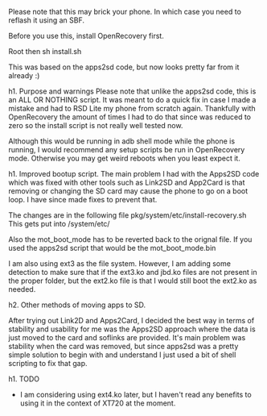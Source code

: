 Please note that this may brick your phone.  In which case you need to reflash it using an SBF.

Before you use this, install OpenRecovery first.

Root then sh install.sh

This was based on the apps2sd code, but now looks pretty far from it already :)

h1. Purpose and warnings
Please note that unlike the apps2sd code, this is an ALL OR NOTHING script.  It was meant to do a quick fix in case I made a mistake and had to RSD Lite my phone from scratch again.  Thankfully with OpenRecovery the amount of times I had to do that since was reduced to zero so the install script is not really well tested now.

Although this would be running in adb shell mode while the phone is running, I would recommend any setup scripts be run in OpenRecovery mode.  Otherwise you may get weird reboots when you least expect it.

h1. Improved bootup script.
The main problem I had with the Apps2SD code which was fixed with other tools such as Link2SD and App2Card is that removing or changing the SD card may cause the phone to go on a boot loop.  I have since made fixes to prevent that.

The changes are in the following file pkg/system/etc/install-recovery.sh
This gets put into /system/etc/

Also the mot_boot_mode has to be reverted back to the orignal file.  If you used the apps2sd script that would be the mot_boot_mode.bin

I am also using ext3 as the file system.  However, I am adding some detection to make sure that if the ext3.ko and jbd.ko files are not present in the proper folder, but the ext2.ko file is that I would still boot the ext2.ko as needed.

h2. Other methods of moving apps to SD.

After trying out Link2D and Apps2Card, I decided the best way in terms of stability and usability for me was the Apps2SD approach where the data is just moved to the card and soflinks are provided.  It's main problem was stability when the card was removed, but since apps2sd was a pretty simple solution to begin with and understand I just used a bit of shell scripting to fix that gap.

h1. TODO

* I am considering using ext4.ko later, but I haven't read any benefits to using it in the context of XT720 at the moment.
